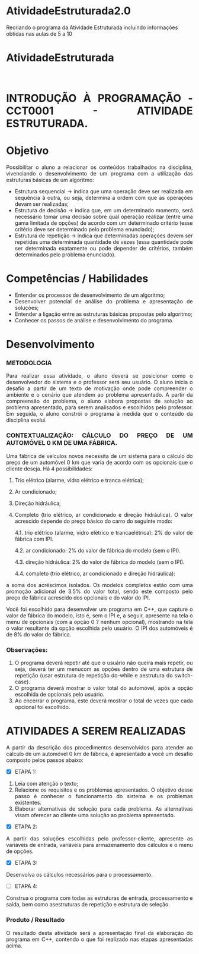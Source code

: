 # AtividadeEstruturada2.0
 Recriando o programa da Atividade Estruturada incluindo informações obtidas nas aulas de 5 a 10


# AtividadeEstruturada

 <div style="text-align: justify">

 <br>

# INTRODUÇÃO À PROGRAMAÇÃO - CCT0001 - ATIVIDADE ESTRUTURADA.


# Objetivo
Possibilitar o aluno a relacionar os conteúdos trabalhados na disciplina, vivenciando o desenvolvimento de um programa com a utilização das estruturas básicas de um algoritmo:
* Estrutura sequencial -> indica que uma operação deve ser realizada em sequência à outra, ou seja, determina a ordem com que as operações devam ser realizadas;
* Estrutura de decisão -> indica que, em um determinado momento, será necessário tomar uma decisão sobre qual operação realizar (entre uma gama limitada de opções) de acordo com um determinado critério (esse critério deve ser determinado pelo problema enunciado);
* Estrutura de repetição -> indica que determinadas operações devem ser repetidas uma determinada quantidade de vezes (essa quantidade pode ser determinada exatamente ou pode depender de critérios, também determinados pelo problema enunciado).
# Competências / Habilidades
* Entender os processos de desenvolvimento de um algoritmo;
* Desenvolver potencial de análise do problema e apresentação de soluções;
* Entender a ligação entre as estruturas básicas propostas pelo algoritmo;
* Conhecer os passos de análise e desenvolvimento do programa.
# Desenvolvimento
### METODOLOGIA
Para realizar essa atividade, o aluno deverá se posicionar como o desenvolvedor do sistema e o professor será seu usuário. O aluno inicia o desafio a partir de um texto de motivação onde pode compreender o ambiente e o cenário que atendem ao problema apresentado. A partir da compreensão do problema, o aluno elabora propostas de solução ao problema apresentado, para serem analisados e escolhidos pelo professor. Em seguida, o aluno constrói o programa à medida que o conteúdo da disciplina evolui.

### CONTEXTUALIZAÇÃO: CÁLCULO DO PREÇO DE UM AUTOMÓVEL 0 KM DE UMA FÁBRICA.

Uma fábrica de veículos novos necessita de um sistema para o cálculo do preço de um automóvel 0 km que varia de acordo com os opcionais que o cliente deseja. Há 4 possibilidades:

1. Trio elétrico (alarme, vidro elétrico e tranca elétrica);
2. Ar condicionado;
3. Direção hidráulica;
4. Completo (trio elétrico, ar condicionado e direção hidráulica). O valor acrescido depende do preço básico do carro do seguinte modo:


    4.1. trio elétrico (alarme, vidro elétrico e trancaelétrica): 2% do valor de fábrica com IPI.
    
    4.2. ar condicionado: 2% do valor de fábrica do modelo (sem o IPI).
    
    4.3. direção hidráulica: 2% do valor de fábrica do modelo (sem o IPI).
    
    4.4. completo (trio elétrico, ar condicionado e direção hidráulica): 

a soma dos acréscimos isolados. Os modelos completos estão com uma promoção adicional de 3.5% do valor total, sendo este composto pelo preço de fábrica acrescido dos opcionais e do valor do IPI.

Você foi escolhido para desenvolver um programa em C++, que capture o valor de fábrica do modelo, isto é, sem o IPI e, a seguir, apresente na tela o menu de opcionais (com a opção 0 ? nenhum opcional), mostrando na tela o valor resultante da opção escolhida pelo usuário. O IPI dos automóveis é de 8% do valor de fábrica.

### Observações:
1. O programa deverá repetir até que o usuário não queira mais repetir, ou seja, deverá ter um menucom as opções dentro de uma estrutura de repetição (usar estrutura de repetição
do-while e aestrutura do switch-case).
2. O programa deverá mostrar o valor total do automóvel, após a opção escolhida de opcionais pelo usuário.
3. Ao encerrar o programa, este deverá mostrar o total de vezes que cada opcional foi escolhido.

# ATIVIDADES A SEREM REALIZADAS

A partir da descrição dos procedimentos desenvolvidos para atender ao cálculo de um automóvel 0 km de fábrica, é apresentado a você um desafio composto pelos passos abaixo:
- [x] ETAPA 1:
1. Leia com atenção o texto;
2. Relacione os requisitos e os problemas apresentados. O objetivo desse passo é conhecer o funcionamento do sistema e os problemas existentes.
3. Elaborar alternativas de solução para cada problema. As alternativas visam oferecer ao cliente uma solução ao problema apresentado.
- [x] ETAPA 2:

A partir das soluções escolhidas pelo professor-cliente, apresente as variáveis de entrada, variáveis para armazenamento dos cálculos e o menu de opções.
- [x] ETAPA 3:

Desenvolva os cálculos necessários para o processamento.
- [ ] ETAPA 4:

Construa o programa com todas as estruturas de entrada, processamento e saída, bem como asestruturas de repetição e estrutura de seleção.

### Produto / Resultado

O resultado desta atividade será a apresentação final da elaboração do programa em C++, contendo o que foi realizado nas etapas apresentadas acima.

</div>
